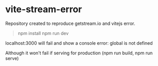 # vite-stream-error

Repository created to reproduce getstream.io and vitejs error.

> npm install
> npm run dev

localhost:3000 will fail and show a console error: global is not defined


Although it won't fail if serving for production (npm run build, npm run serve)
